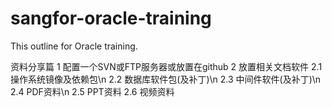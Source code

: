 # sangfor-oracle-training
This outline for Oracle training.

资料分享篇
1 配置一个SVN或FTP服务器或放置在github
2 放置相关文档软件
	2.1 操作系统镜像及依赖包\n
	2.2 数据库软件包(及补丁)\n
	2.3 中间件软件(及补丁)\n
	2.4 PDF资料\n
	2.5 PPT资料
	2.6 视频资料
